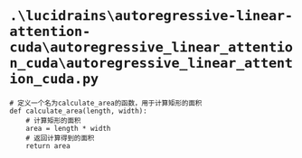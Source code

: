 # `.\lucidrains\autoregressive-linear-attention-cuda\autoregressive_linear_attention_cuda\autoregressive_linear_attention_cuda.py`

```
# 定义一个名为calculate_area的函数，用于计算矩形的面积
def calculate_area(length, width):
    # 计算矩形的面积
    area = length * width
    # 返回计算得到的面积
    return area
```